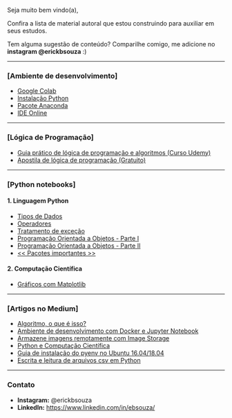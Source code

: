 Seja muito bem vindo(a),

Confira a lista de material autoral que estou construindo para auxiliar em seus estudos.

Tem alguma sugestão de conteúdo? Comparilhe comigo, me adicione no **instagram @erickbsouza** :) 

---

### [Ambiente de desenvolvimento]

- [Google Colab](https://colab.research.google.com/)
- [Instalação Python](https://www.python.org/)
- [Pacote Anaconda](https://www.anaconda.com/products/individual)
- [IDE Online](https://replit.com/languages/python3?fbclid=IwAR1mcgDUzPwbYCsUqrxflYevTH312vftrQatZZIt49t3Kk85XGSMTAOBx-o)

---

### [Lógica de Programação]
- [Guia prático de lógica de programação e algoritmos (Curso Udemy)](https://www.udemy.com/course/guia-pratico-de-logica-de-programacao-e-algoritmos/?referralCode=E0B8C9D0BBD75E6947CE)
- [Apostila de lógica de programação (Gratuito)](https://ebsouza.gitbook.io/logica-de-programacao-para-principiantes/)

---

### [Python notebooks]

#### 1. Linguagem Python
- [Tipos de Dados](https://github.com/ebsouza/python/blob/master/TiposDeDados.ipynb)
- [Operadores](https://github.com/ebsouza/python/blob/master/Operadores.ipynb)
- [Tratamento de exceção](https://github.com/ebsouza/python/blob/master/TratamentoExcecao.ipynb)
- [Programação Orientada a Objetos - Parte I](https://github.com/ebsouza/python/blob/master/POO-1.ipynb)
- [Programação Orientada a Objetos - Parte II](https://github.com/ebsouza/python/blob/master/POO-2.ipynb)
- [ << Pacotes importantes >> ](https://github.com/ebsouza/python/blob/master/Packages.md)
#### 2.  Computação Científica
- [Gráficos com Matplotlib](https://github.com/ebsouza/python/blob/master/Matplotlib.ipynb)

---

### [Artigos no Medium]

- [Algoritmo, o que é isso?](https://medium.com/data-hackers/algoritmo-o-que-%C3%A9-isso-a2af4f8663e9)
- [Ambiente de desenvolvimento com Docker e Jupyter Notebook](https://medium.com/data-hackers/ambiente-de-desenvolvimento-com-docker-e-jupyter-notebook-7605e9140f72)
- [Armazene imagens remotamente com Image Storage](https://medium.com/data-hackers/armazene-imagens-remotamente-com-image-storage-79a9256a0f37)
- [Python e Computação Científica](https://medium.com/data-hackers/python-e-computa%C3%A7%C3%A3o-cient%C3%ADfica-20294610bf02)
- [Guia de instalação do pyenv no Ubuntu 16.04/18.04](https://medium.com/data-hackers/guia-de-instala%C3%A7%C3%A3o-do-pyenv-no-ubuntu-16-04-18-04-33a33faa4d5)
- [Escrita e leitura de arquivos csv em Python](https://medium.com/data-hackers/escrita-e-leitura-de-arquivos-csv-em-python-6a256c608818)


---

### Contato

- **Instagram:** @erickbsouza
- **LinkedIn:** https://www.linkedin.com/in/ebsouza/
